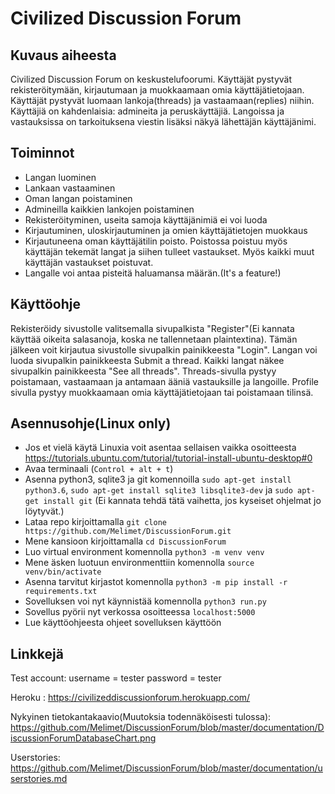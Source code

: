 # Civilized Discussion Forum

## Kuvaus aiheesta
Civilized Discussion Forum on keskustelufoorumi. Käyttäjät pystyvät rekisteröitymään, kirjautumaan ja muokkaamaan omia käyttäjätietojaan. Käyttäjät pystyvät luomaan lankoja(threads) ja vastaamaan(replies) niihin. Käyttäjiä on kahdenlaisia: admineita ja peruskäyttäjiä. Langoissa ja vastauksissa on tarkoituksena viestin lisäksi näkyä lähettäjän käyttäjänimi. 

## Toiminnot
  * Langan luominen
  * Lankaan vastaaminen
  * Oman langan poistaminen
  * Admineilla kaikkien lankojen poistaminen
  * Rekisteröityminen, useita samoja käyttäjänimiä ei voi luoda
  * Kirjautuminen, uloskirjautuminen ja omien käyttäjätietojen muokkaus
  * Kirjautuneena oman käyttäjätilin poisto. Poistossa poistuu myös käyttäjän tekemät langat ja siihen tulleet vastaukset. Myös kaikki muut käyttäjän vastaukset poistuvat.
  * Langalle voi antaa pisteitä haluamansa määrän.(It's a feature!)
  

## Käyttöohje
Rekisteröidy sivustolle valitsemalla sivupalkista "Register"(Ei kannata käyttää oikeita salasanoja, koska ne tallennetaan plaintextina). Tämän jälkeen voit kirjautua sivustolle sivupalkin painikkeesta "Login". Langan voi luoda sivupalkin painikkeesta Submit a thread. Kaikki langat näkee sivupalkin painikkeesta "See all threads". Threads-sivulla pystyy poistamaan, vastaamaan ja antamaan ääniä vastauksille ja langoille. Profile sivulla pystyy muokkaamaan omia käyttäjätietojaan tai poistamaan tilinsä.

## Asennusohje(Linux only)
 * Jos et vielä käytä Linuxia voit asentaa sellaisen vaikka osoitteesta https://tutorials.ubuntu.com/tutorial/tutorial-install-ubuntu-desktop#0
 * Avaa terminaali (`Control + alt + t`)
 * Asenna python3, sqlite3 ja git komennoilla `sudo apt-get install python3.6`, `sudo apt-get install sqlite3 libsqlite3-dev`
 ja `sudo apt-get install git` (Ei kannata tehdä tätä vaihetta, jos kyseiset ohjelmat jo löytyvät.)
 * Lataa repo kirjoittamalla `git clone https://github.com/Melimet/DiscussionForum.git`
 * Mene kansioon kirjoittamalla `cd DiscussionForum`
 * Luo virtual environment komennolla `python3 -m venv venv`
 * Mene äsken luotuun environmenttiin komennolla `source venv/bin/activate`
 * Asenna tarvitut kirjastot komennolla `python3 -m pip install -r requirements.txt`
 * Sovelluksen voi nyt käynnistää komennolla `python3 run.py`
 * Sovellus pyörii nyt verkossa osoitteessa `localhost:5000`
 * Lue käyttöohjeesta ohjeet sovelluksen käyttöön

## Linkkejä

Test account: username = tester password = tester

Heroku : https://civilizeddiscussionforum.herokuapp.com/

Nykyinen tietokantakaavio(Muutoksia todennäköisesti tulossa): https://github.com/Melimet/DiscussionForum/blob/master/documentation/DiscussionForumDatabaseChart.png

Userstories: https://github.com/Melimet/DiscussionForum/blob/master/documentation/userstories.md
